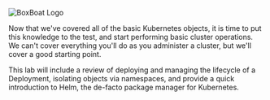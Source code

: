 ![BoxBoat Logo](/boxboat/courses/kubernetes-fundamentals-2/operations/assets/boxboat.png)

Now that we've covered all of the basic Kubernetes objects, it is time to put this knowledge to the test, and start performing basic cluster operations. We can't cover everything you'll do as you administer a cluster, but we'll cover a good starting point.

This lab will include a review of deploying and managing the lifecycle of a Deployment, isolating objects via namespaces, and provide a quick introduction to Helm, the de-facto package manager for Kubernetes.
